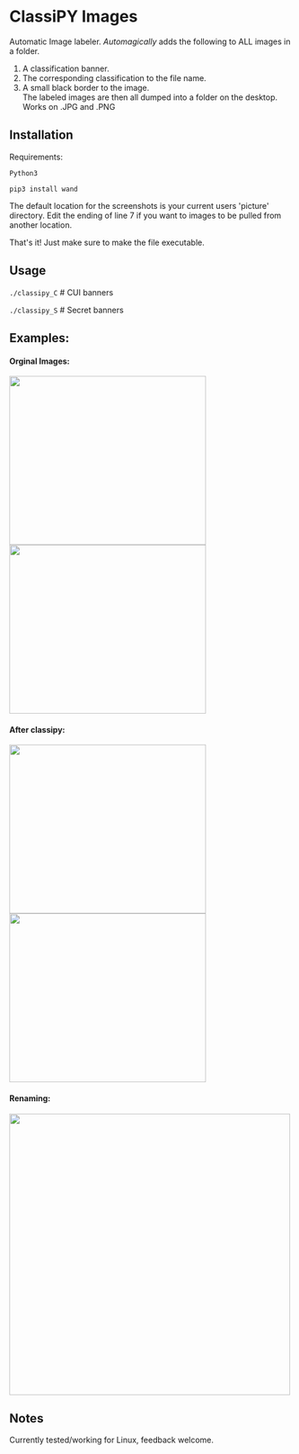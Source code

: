 # ClassiPY Images
Automatic Image labeler. *Automagically* adds the following to ALL images in a folder. 
1. A classification banner.
2. The corresponding classification to the file name.
3. A small black border to the image.<br>
The labeled images are then all dumped into a folder on the desktop. Works on .JPG and .PNG

## Installation
Requirements:  
```
Python3
```
```
pip3 install wand
```
The default location for the screenshots is your current users 'picture' directory.
Edit the ending of line 7 if you want to images to be pulled from another location. 

That's it! Just make sure to make the file executable.
## Usage

`./classipy_C` # CUI banners  

`./classipy_S` # Secret banners  

 ## Examples:   
#### Orginal Images:<br>
<img src="https://github.com/MTTGIT19/ClassiPY/assets/89365060/20ab6abf-ca50-48e2-b0b3-c062b15e36e3" width= "350" height="300">
<img src="https://github.com/MTTGIT19/ClassiPY/assets/89365060/3c1409e0-ce45-4fd6-b47e-1dedf492cece" width= "350" height="300"><br>

#### After classipy:  
<img src="https://github.com/MTTGIT19/ClassiPY/assets/89365060/ad45bb69-5e49-4747-986a-b8f93474d325" width= "350" height="300">
<img src="https://github.com/MTTGIT19/ClassiPY/assets/89365060/4379eaf0-4ed9-486c-9617-bbfd01545a48" width= "350" height="300"><br>   

#### Renaming:<br>  
<img src="https://github.com/MTTGIT19/ClassiPY/assets/89365060/e76df50f-4232-40dc-b0dc-596b15755fe5" width= "500">

## Notes
Currently tested/working for Linux, feedback welcome.
